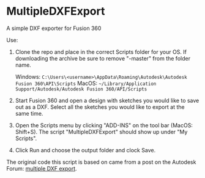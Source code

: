 # MultipleDXFExport
A simple DXF exporter for Fusion 360

Use: 

1. Clone the repo and place in the correct Scripts folder for your OS. If downloading the archive be sure to remove "-master" from the folder name.

    Windows: `C:\Users\<username>\AppData\Roaming\Autodesk\Autodesk Fusion 360\API\Scripts`
    MacOS: `~/Library/Application Support/Autodesk/Autodesk Fusion 360/API/Scripts`

2. Start Fusion 360 and open a design with sketches you would like to save out as a DXF. Select all the sketches you would like to export at the same time.
3. Open the Scripts menu by clicking "ADD-INS" on the tool bar (MacOS: Shift+S). The script "MultipleDXFExport" should show up under "My Scripts".
4. Click Run and choose the output folder and clock Save. 

The original code this script is based on came from a post on the Autodesk Forum: [multiple DXF export](https://forums.autodesk.com/t5/fusion-360-api-and-scripts/multiple-dxf-export/m-p/7548316#M5052).
